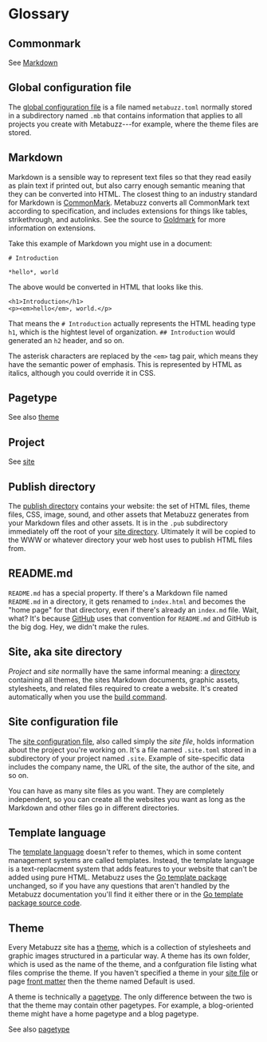 # Glossary

## Commonmark

See [Markdown](#markdown)

## Global configuration file

The [global configuration file](config-file.html) is a file named `metabuzz.toml` normally stored in a subdirectory named `.mb` that contains information that applies to all projects you create with Metabuzz---for example, where the theme files are stored.

## Markdown

Markdown is a sensible way to represent text files so that they read easily as plain text if printed out, but also carry enough semantic meaning that they can be converted into HTML. 
The closest thing to an industry standard for Markdown is [CommonMark](https://commonmark.org). Metabuzz converts all CommonMark text according to specification, and includes extensions for things like tables, strikethrough, and autolinks. See the source to [Goldmark](https://github.com/yuin/goldmark) for more information on extensions.

Take this example of Markdown you might use in a document:

```
# Introduction

*hello*, world
```

The above would be converted in HTML that looks like this.

```
<h1>Introduction</h1>
<p><em>hello</em>, world.</p>
```

That means the `# Introduction` actually represents the HTML heading type `h1`, which is the hightest level of organization. `## Introduction` would generated an `h2` header, and so on. 

The asterisk characters are replaced by the `<em>` tag pair, which means they have the semantic power of emphasis. This is represented by HTML as italics, although you could override it in CSS.


## Pagetype

See also [theme](#theme)

## Project

See [site](#site)


## Publish directory

The [publish directory](publish-directory.html) contains your website: the set of HTML files, theme files, CSS, image, sound, and other assets that Metabuzz generates from your Markdown files and other assets. It is in the `.pub` subdirectory immediately off the root of your [site directory](site.html). Ultimately it will be copied to the WWW or whatever directory your web host uses to publish HTML files from.


## README.md

`README.md` has a special property. If there's a Markdown file named `README.md` in a directory, it gets renamed to `index.html` and becomes the "home page" for that directory, even if there's already an `index.md` file. Wait, what? It's because [GitHub](https://guides.github.com/features/wikis/) uses that convention for `README.md` and GitHub is the big dog. Hey, we didn't make the rules.

<a id="site"></a>
## Site, aka site directory

*Project* and *site* normallly have the same informal meaning: a [directory](site-directory.html) containing all themes, the sites Markdown documents, graphic assets, stylesheets, and related files required to create a website. It's created automatically when you use the [build command](tutorial01.html#building-your-site).

## Site configuration file 

The [site configuration file](site-file.html), also called simply the *site file*, holds information about the project you're working on. It's a file named `.site.toml` stored in a subdirectory of your project named `.site`. Example of site-specific data includes the company name, the URL of the site, the author of the site, and so on.

You can have as many site files as you want. They are completely independent, so you can create all the websites you want as long as the Markdown and other files go in different directories.


## Template language

The [template language](template-language.html) doesn't refer to themes, which in some content management systems are called templates. Instead, the template language is a text-replacment system that adds features to your website that can't be added using pure HTML. Metabuzz uses the [Go template package](https://golang.org/pkg/text/template/) unchanged, so if you have any questions that aren't handled by the Metabuzz documentation you'll find it either there or in the [Go template package source code](https://golang.org/src/text/template/template.go).


## Theme

Every Metabuzz site has a [theme](themes.md), which is a collection of stylesheets and graphic images structured in a particular way. A theme has its own folder, which is used as the name of the theme, and a confguration file listing what files comprise the theme. If you haven't specified a theme in your [site file](#site-configuration-file) or page [front matter](#front-matter) then the theme named Default is used.

A theme is technically a [pagetype](#pagetype). The only difference between the two is that the theme may contain other pagetypes. For example, a blog-oriented theme might have a home pagetype and a blog pagetype.

See also [pagetype](#pagetype)

